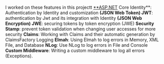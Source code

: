 

I worked on these features in this projectt 
[**ASP.NET](http://asp.net/) Core Identity**: Authentication by Identity and customization
**(JSON Web Token) JWT**: authentication by Jwt and its integration with Identity
**(JSON Web Encryption) JWE**: securing tokens by token encryption (JWE)
**Security Stamp**: prevent token validation when changing user accesses for more security
**Claims**: Working with Claims and their automatic generation by ClaimsFactory
Logging
**Elmah**: Using Elmah to log errors in Memory, XML File, and Database
**NLog**: Use NLog to log errors in File and Console
**Custom Middleware**: Writing a custom middleware to log all errors (Exceptions).
